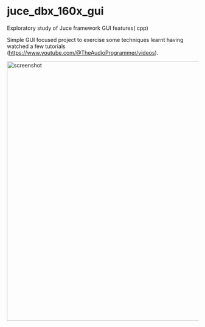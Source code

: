 # juce_dbx_160x_gui
Exploratory study of Juce framework GUI features( cpp) 

Simple GUI focused project to exercise some techniques learnt having watched a few tutorials (https://www.youtube.com/@TheAudioProgrammer/videos).

<img width="683" alt="screenshot" src="https://github.com/cactusLabs/juce_dbx_160x_gui/assets/30393214/6bf07dc2-5a8e-4e71-9df4-97d491215d24">
